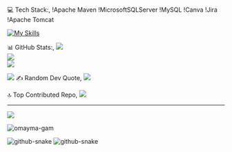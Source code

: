 💻 Tech Stack:,
  !Apache Maven !MicrosoftSQLServer !MySQL !Canva !Jira  !Apache Tomcat


[![My Skills](https://skillicons.dev/icons?i=java,js,ts,html,css,angular,c,figma,git,github,tailwind,bootstrap,docker)](https://github?com/omayma-gam)


📊 GitHub Stats:,
![](https://github-readme-stats.vercel.app/api?username=omayma-gam&theme=neon&hide_border=false&include_all_commits=true&count_private=true)<br/>
![](https://nirzak-streak-stats.vercel.app/?user=omayma-gam&theme=neon&hide_border=false)<br/>
![](https://github-readme-stats.vercel.app/api/top-langs/?username=omayma-gam&theme=neon&hide_border=false&include_all_commits=true&count_private=true&layout=compact)




![](https://github.com/omayma-gam/omayma-gam/blob/output/github-contribution-grid-snake.svg)
✍️ Random Dev Quote,
![](https://quotes-github-readme.vercel.app/api?type=horizontal&theme=radical)

🔝 Top Contributed Repo,
![](https://github-contributor-stats.vercel.app/api?username=hdfaouz&limit=5&theme=dark&combine_all_yearly_contributions=true)

---
![](https://visitcount.itsvg.in/api?id=omayma-gam&icon=0&color=0)
<p align="left"> <img src="https://komarev.com/ghpvc/?username=omayma-gam&label=Profile%20views&color=0e75b6&style=flat" alt="omayma-gam" /> </p>


<picture>
  <source media="(prefers-color-scheme: dark)" srcset="https://raw.githubusercontent.com/tobiasmeyhoefer/tobiasmeyhoefer/output/github-snake-dark.svg" />
  <source media="(prefers-color-scheme: light)" srcset="https://raw.githubusercontent.com/tobiasmeyhoefer/tobiasmeyhoefer/output/github-snake.svg" />
  <img alt="github-snake" src="https://raw.githubusercontent.com/hdfaouz/omayma-gam/output/github-snake.svg" />
</picture>


<picture>
  <source media="(prefers-color-scheme: dark)" srcset="https://raw.githubusercontent.com/tobiasmeyhoefer/tobiasmeyhoefer/output/github-snake-dark.svg" />
  <source media="(prefers-color-scheme: light)" srcset="https://raw.githubusercontent.com/tobiasmeyhoefer/tobiasmeyhoefer/output/github-snake.svg" />
  <img alt="github-snake" src="https://raw.githubusercontent.com/omayma-gam/omayma-gam/output/github-snake.svg" />
</picture>
